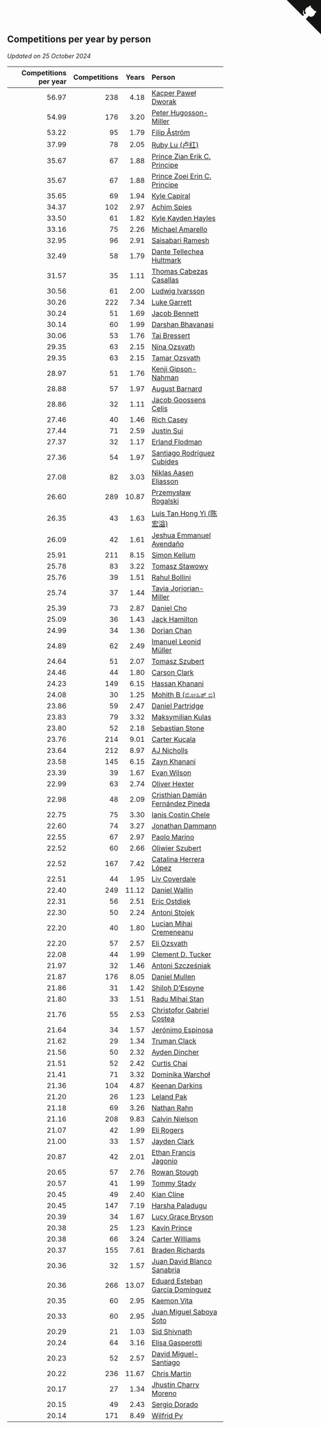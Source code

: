 ## Competitions per year by person

*Updated on 25 October 2024*

| Competitions per year | Competitions | Years | Person |
| ---: | ---: | ---: | :--- |
| 56.97 | 238 | 4.18 | [Kacper Paweł Dworak](https://www.worldcubeassociation.org/persons/2020DWOR01) |
| 54.99 | 176 | 3.20 | [Peter Hugosson-Miller](https://www.worldcubeassociation.org/persons/2021HUGO01) |
| 53.22 | 95 | 1.79 | [Filip Åström](https://www.worldcubeassociation.org/persons/2023ASTR01) |
| 37.99 | 78 | 2.05 | [Ruby Lu (卢红)](https://www.worldcubeassociation.org/persons/2022LURU01) |
| 35.67 | 67 | 1.88 | [Prince Zian Erik C. Principe](https://www.worldcubeassociation.org/persons/2022PRIN08) |
| 35.67 | 67 | 1.88 | [Prince Zoei Erin C. Principe](https://www.worldcubeassociation.org/persons/2022PRIN09) |
| 35.65 | 69 | 1.94 | [Kyle Capiral](https://www.worldcubeassociation.org/persons/2022CAPI02) |
| 34.37 | 102 | 2.97 | [Achim Spies](https://www.worldcubeassociation.org/persons/2021SPIE01) |
| 33.50 | 61 | 1.82 | [Kyle Kayden Hayles](https://www.worldcubeassociation.org/persons/2022HAYL02) |
| 33.16 | 75 | 2.26 | [Michael Amarello](https://www.worldcubeassociation.org/persons/2022AMAR09) |
| 32.95 | 96 | 2.91 | [Saisabari Ramesh](https://www.worldcubeassociation.org/persons/2021RAME01) |
| 32.49 | 58 | 1.79 | [Dante Tellechea Hultmark](https://www.worldcubeassociation.org/persons/2023HULT01) |
| 31.57 | 35 | 1.11 | [Thomas Cabezas Casallas](https://www.worldcubeassociation.org/persons/2023CASA08) |
| 30.56 | 61 | 2.00 | [Ludwig Ivarsson](https://www.worldcubeassociation.org/persons/2022IVAR01) |
| 30.26 | 222 | 7.34 | [Luke Garrett](https://www.worldcubeassociation.org/persons/2017GARR05) |
| 30.24 | 51 | 1.69 | [Jacob Bennett](https://www.worldcubeassociation.org/persons/2023BENN04) |
| 30.14 | 60 | 1.99 | [Darshan Bhavanasi](https://www.worldcubeassociation.org/persons/2022BHAV01) |
| 30.06 | 53 | 1.76 | [Taj Bressert](https://www.worldcubeassociation.org/persons/2023BRES01) |
| 29.35 | 63 | 2.15 | [Nina Ozsvath](https://www.worldcubeassociation.org/persons/2022OZSV03) |
| 29.35 | 63 | 2.15 | [Tamar Ozsvath](https://www.worldcubeassociation.org/persons/2022OZSV04) |
| 28.97 | 51 | 1.76 | [Kenji Gipson-Nahman](https://www.worldcubeassociation.org/persons/2023GIPS01) |
| 28.88 | 57 | 1.97 | [August Barnard](https://www.worldcubeassociation.org/persons/2022BARN21) |
| 28.86 | 32 | 1.11 | [Jacob Goossens Celis](https://www.worldcubeassociation.org/persons/2023CELI06) |
| 27.46 | 40 | 1.46 | [Rich Casey](https://www.worldcubeassociation.org/persons/2023CASE06) |
| 27.44 | 71 | 2.59 | [Justin Sui](https://www.worldcubeassociation.org/persons/2022SUIJ01) |
| 27.37 | 32 | 1.17 | [Erland Flodman](https://www.worldcubeassociation.org/persons/2023FLOD01) |
| 27.36 | 54 | 1.97 | [Santiago Rodríguez Cubides](https://www.worldcubeassociation.org/persons/2022CUBI01) |
| 27.08 | 82 | 3.03 | [Niklas Aasen Eliasson](https://www.worldcubeassociation.org/persons/2021ELIA01) |
| 26.60 | 289 | 10.87 | [Przemysław Rogalski](https://www.worldcubeassociation.org/persons/2013ROGA02) |
| 26.35 | 43 | 1.63 | [Luis Tan Hong Yi (陈宏溢)](https://www.worldcubeassociation.org/persons/2023YILU01) |
| 26.09 | 42 | 1.61 | [Jeshua Emmanuel Avendaño](https://www.worldcubeassociation.org/persons/2023AVEN01) |
| 25.91 | 211 | 8.15 | [Simon Kellum](https://www.worldcubeassociation.org/persons/2016KELL12) |
| 25.78 | 83 | 3.22 | [Tomasz Stawowy](https://www.worldcubeassociation.org/persons/2021STAW01) |
| 25.76 | 39 | 1.51 | [Rahul Bollini](https://www.worldcubeassociation.org/persons/2023BOLL01) |
| 25.74 | 37 | 1.44 | [Tavia Jorjorian-Miller](https://www.worldcubeassociation.org/persons/2023JORJ01) |
| 25.39 | 73 | 2.87 | [Daniel Cho](https://www.worldcubeassociation.org/persons/2021CHOD01) |
| 25.09 | 36 | 1.43 | [Jack Hamilton](https://www.worldcubeassociation.org/persons/2023HAMI08) |
| 24.99 | 34 | 1.36 | [Dorian Chan](https://www.worldcubeassociation.org/persons/2023DORI01) |
| 24.89 | 62 | 2.49 | [Imanuel Leonid Müller](https://www.worldcubeassociation.org/persons/2022MULL02) |
| 24.64 | 51 | 2.07 | [Tomasz Szubert](https://www.worldcubeassociation.org/persons/2022SZUB02) |
| 24.46 | 44 | 1.80 | [Carson Clark](https://www.worldcubeassociation.org/persons/2023CLAR02) |
| 24.23 | 149 | 6.15 | [Hassan Khanani](https://www.worldcubeassociation.org/persons/2018KHAN26) |
| 24.08 | 30 | 1.25 | [Mohith B (ಮೋಹಿತ್ ಬಿ)](https://www.worldcubeassociation.org/persons/2023BMOH01) |
| 23.86 | 59 | 2.47 | [Daniel Partridge](https://www.worldcubeassociation.org/persons/2022PART02) |
| 23.83 | 79 | 3.32 | [Maksymilian Kulas](https://www.worldcubeassociation.org/persons/2021KULA02) |
| 23.80 | 52 | 2.18 | [Sebastian Stone](https://www.worldcubeassociation.org/persons/2022STON09) |
| 23.76 | 214 | 9.01 | [Carter Kucala](https://www.worldcubeassociation.org/persons/2015KUCA01) |
| 23.64 | 212 | 8.97 | [AJ Nicholls](https://www.worldcubeassociation.org/persons/2015NICH04) |
| 23.58 | 145 | 6.15 | [Zayn Khanani](https://www.worldcubeassociation.org/persons/2018KHAN28) |
| 23.39 | 39 | 1.67 | [Evan Wilson](https://www.worldcubeassociation.org/persons/2023WILS11) |
| 22.99 | 63 | 2.74 | [Oliver Hexter](https://www.worldcubeassociation.org/persons/2022HEXT01) |
| 22.98 | 48 | 2.09 | [Cristhian Damián Fernández Pineda](https://www.worldcubeassociation.org/persons/2022PINE05) |
| 22.75 | 75 | 3.30 | [Ianis Costin Chele](https://www.worldcubeassociation.org/persons/2021CHEL01) |
| 22.60 | 74 | 3.27 | [Jonathan Dammann](https://www.worldcubeassociation.org/persons/2021DAMM01) |
| 22.55 | 67 | 2.97 | [Paolo Marino](https://www.worldcubeassociation.org/persons/2021MARI04) |
| 22.52 | 60 | 2.66 | [Oliwier Szubert](https://www.worldcubeassociation.org/persons/2022SZUB01) |
| 22.52 | 167 | 7.42 | [Catalina Herrera López](https://www.worldcubeassociation.org/persons/2017LOPE31) |
| 22.51 | 44 | 1.95 | [Liv Coverdale](https://www.worldcubeassociation.org/persons/2022COVE02) |
| 22.40 | 249 | 11.12 | [Daniel Wallin](https://www.worldcubeassociation.org/persons/2013WALL03) |
| 22.31 | 56 | 2.51 | [Eric Ostdiek](https://www.worldcubeassociation.org/persons/2022OSTD01) |
| 22.30 | 50 | 2.24 | [Antoni Stojek](https://www.worldcubeassociation.org/persons/2022STOJ03) |
| 22.20 | 40 | 1.80 | [Lucian Mihai Cremeneanu](https://www.worldcubeassociation.org/persons/2023CREM01) |
| 22.20 | 57 | 2.57 | [Eli Ozsvath](https://www.worldcubeassociation.org/persons/2022OZSV01) |
| 22.08 | 44 | 1.99 | [Clement D. Tucker](https://www.worldcubeassociation.org/persons/2022TUCK09) |
| 21.97 | 32 | 1.46 | [Antoni Szcześniak](https://www.worldcubeassociation.org/persons/2023SZCZ04) |
| 21.87 | 176 | 8.05 | [Daniel Mullen](https://www.worldcubeassociation.org/persons/2016MULL04) |
| 21.86 | 31 | 1.42 | [Shiloh D’Espyne](https://www.worldcubeassociation.org/persons/2023DESP01) |
| 21.80 | 33 | 1.51 | [Radu Mihai Stan](https://www.worldcubeassociation.org/persons/2023STAN09) |
| 21.76 | 55 | 2.53 | [Christofor Gabriel Costea](https://www.worldcubeassociation.org/persons/2022COST03) |
| 21.64 | 34 | 1.57 | [Jerónimo Espinosa](https://www.worldcubeassociation.org/persons/2023ESPI07) |
| 21.62 | 29 | 1.34 | [Truman Clack](https://www.worldcubeassociation.org/persons/2023CLAC02) |
| 21.56 | 50 | 2.32 | [Ayden Dincher](https://www.worldcubeassociation.org/persons/2022DINC01) |
| 21.51 | 52 | 2.42 | [Curtis Chai](https://www.worldcubeassociation.org/persons/2022CHAI02) |
| 21.41 | 71 | 3.32 | [Dominika Warchoł](https://www.worldcubeassociation.org/persons/2021WARC01) |
| 21.36 | 104 | 4.87 | [Keenan Darkins](https://www.worldcubeassociation.org/persons/2019DARK02) |
| 21.20 | 26 | 1.23 | [Leland Pak](https://www.worldcubeassociation.org/persons/2023PAKL02) |
| 21.18 | 69 | 3.26 | [Nathan Rahn](https://www.worldcubeassociation.org/persons/2021RAHN01) |
| 21.16 | 208 | 9.83 | [Calvin Nielson](https://www.worldcubeassociation.org/persons/2014NIEL03) |
| 21.07 | 42 | 1.99 | [Eli Rogers](https://www.worldcubeassociation.org/persons/2022ROGE05) |
| 21.00 | 33 | 1.57 | [Jayden Clark](https://www.worldcubeassociation.org/persons/2023CLAR13) |
| 20.87 | 42 | 2.01 | [Ethan Francis Jagonio](https://www.worldcubeassociation.org/persons/2022JAGO03) |
| 20.65 | 57 | 2.76 | [Rowan Stough](https://www.worldcubeassociation.org/persons/2022STOU01) |
| 20.57 | 41 | 1.99 | [Tommy Stady](https://www.worldcubeassociation.org/persons/2022STAD01) |
| 20.45 | 49 | 2.40 | [Kian Cline](https://www.worldcubeassociation.org/persons/2022CLIN01) |
| 20.45 | 147 | 7.19 | [Harsha Paladugu](https://www.worldcubeassociation.org/persons/2017PALA08) |
| 20.39 | 34 | 1.67 | [Lucy Grace Bryson](https://www.worldcubeassociation.org/persons/2023BRYS01) |
| 20.38 | 25 | 1.23 | [Kavin Prince](https://www.worldcubeassociation.org/persons/2023PRIN02) |
| 20.38 | 66 | 3.24 | [Carter Williams](https://www.worldcubeassociation.org/persons/2021WILL06) |
| 20.37 | 155 | 7.61 | [Braden Richards](https://www.worldcubeassociation.org/persons/2017RICH02) |
| 20.36 | 32 | 1.57 | [Juan David Blanco Sanabria](https://www.worldcubeassociation.org/persons/2023SANA04) |
| 20.36 | 266 | 13.07 | [Eduard Esteban García Domínguez](https://www.worldcubeassociation.org/persons/2011EDUA01) |
| 20.35 | 60 | 2.95 | [Kaemon Vita](https://www.worldcubeassociation.org/persons/2021VITA01) |
| 20.33 | 60 | 2.95 | [Juan Miguel Saboya Soto](https://www.worldcubeassociation.org/persons/2021SOTO01) |
| 20.29 | 21 | 1.03 | [Sid Shivnath](https://www.worldcubeassociation.org/persons/2023SHIV05) |
| 20.24 | 64 | 3.16 | [Elisa Gasperotti](https://www.worldcubeassociation.org/persons/2021GASP01) |
| 20.23 | 52 | 2.57 | [David Miguel-Santiago](https://www.worldcubeassociation.org/persons/2022MIGU02) |
| 20.22 | 236 | 11.67 | [Chris Martin](https://www.worldcubeassociation.org/persons/2013MART03) |
| 20.17 | 27 | 1.34 | [Jhustin Charry Moreno](https://www.worldcubeassociation.org/persons/2023MORE20) |
| 20.15 | 49 | 2.43 | [Sergio Dorado](https://www.worldcubeassociation.org/persons/2022CORR05) |
| 20.14 | 171 | 8.49 | [Wilfrid Py](https://www.worldcubeassociation.org/persons/2016PYWI01) |


<a href="https://github.com/jonatanklosko/wca_statistics" class="github-corner" aria-label="View source on Github"><svg width="80" height="80" viewBox="0 0 250 250" style="fill:#151513; color:#fff; position: absolute; top: 0; border: 0; right: 0;" aria-hidden="true"><path d="M0,0 L115,115 L130,115 L142,142 L250,250 L250,0 Z"></path><path d="M128.3,109.0 C113.8,99.7 119.0,89.6 119.0,89.6 C122.0,82.7 120.5,78.6 120.5,78.6 C119.2,72.0 123.4,76.3 123.4,76.3 C127.3,80.9 125.5,87.3 125.5,87.3 C122.9,97.6 130.6,101.9 134.4,103.2" fill="currentColor" style="transform-origin: 130px 106px;" class="octo-arm"></path><path d="M115.0,115.0 C114.9,115.1 118.7,116.5 119.8,115.4 L133.7,101.6 C136.9,99.2 139.9,98.4 142.2,98.6 C133.8,88.0 127.5,74.4 143.8,58.0 C148.5,53.4 154.0,51.2 159.7,51.0 C160.3,49.4 163.2,43.6 171.4,40.1 C171.4,40.1 176.1,42.5 178.8,56.2 C183.1,58.6 187.2,61.8 190.9,65.4 C194.5,69.0 197.7,73.2 200.1,77.6 C213.8,80.2 216.3,84.9 216.3,84.9 C212.7,93.1 206.9,96.0 205.4,96.6 C205.1,102.4 203.0,107.8 198.3,112.5 C181.9,128.9 168.3,122.5 157.7,114.1 C157.9,116.9 156.7,120.9 152.7,124.9 L141.0,136.5 C139.8,137.7 141.6,141.9 141.8,141.8 Z" fill="currentColor" class="octo-body"></path></svg></a><style>.github-corner:hover .octo-arm{animation:octocat-wave 560ms ease-in-out}@keyframes octocat-wave{0%,100%{transform:rotate(0)}20%,60%{transform:rotate(-25deg)}40%,80%{transform:rotate(10deg)}}@media (max-width:500px){.github-corner:hover .octo-arm{animation:none}.github-corner .octo-arm{animation:octocat-wave 560ms ease-in-out}}</style>
